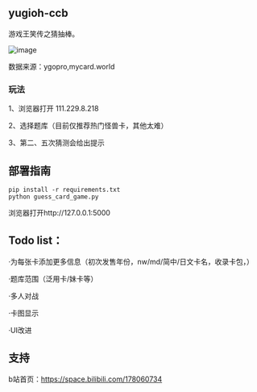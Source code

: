 ## yugioh-ccb

游戏王笑传之猜抽棒。

![image](https://github.com/user-attachments/assets/75092bdb-71b0-4f9a-9b92-ebbb75654ea5)

数据来源：ygopro,mycard.world

### 玩法

1、浏览器打开 111.229.8.218

2、选择题库（目前仅推荐热门怪兽卡，其他太难）

3、第二、五次猜测会给出提示


## 部署指南

   ```
   pip install -r requirements.txt
   python guess_card_game.py 
   ```

浏览器打开http://127.0.0.1:5000

## Todo list：

·为每张卡添加更多信息（初次发售年份，nw/md/简中/日文卡名，收录卡包，）

·题库范围（泛用卡/妹卡等）

·多人对战

·卡图显示

·UI改进

## 支持

b站首页：https://space.bilibili.com/178060734



